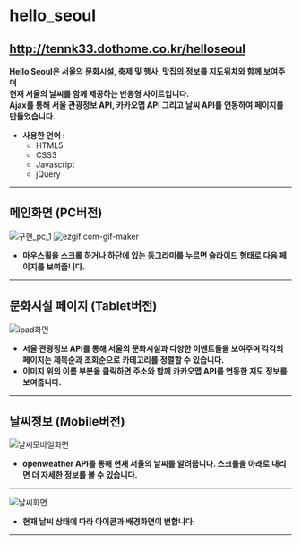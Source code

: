 # hello_seoul

## http://tennk33.dothome.co.kr/helloseoul   
**Hello Seoul은 서울의 문화시설, 축제 및 행사, 맛집의 정보를 지도위치와 함께 보여주며    
현재 서울의 날씨를 함께 제공하는 반응형 사이트입니다.**   
**Ajax를 통해 서울 관광정보 API, 카카오맵 API 그리고 날씨 API를 연동하여 페이지를 만들었습니다.**

* **사용한 언어 :**
  * HTML5
  * CSS3
  * Javascript
  * jQuery

--------------
## 메인화면 (PC버전)
![구현_pc_1](https://user-images.githubusercontent.com/84768543/127603972-64dfaf43-139a-4ad0-80cb-c52e5ee38da0.jpg)
![ezgif com-gif-maker](https://user-images.githubusercontent.com/84768543/127608147-1b7bfd38-fde3-4634-a24c-fa27a11d18e6.gif)
* **마우스휠을 스크롤 하거나 하단에 있는 동그라미를 누르면 슬라이드 형태로 다음 페이지를 보여줍니다.**
--------------   
## 문화시설 페이지 (Tablet버전)
![ipad화면](https://user-images.githubusercontent.com/84768543/127605741-77e52f91-8cb9-439d-9e25-f4e13c182ec7.jpg)   
* **서울 관광정보 API를 통해 서울의 문화시설과 다양한 이벤트들을 보여주며 각각의 페이지는 제목순과 조회순으로 카테고리를 정렬할 수 있습니다.**  
* **이미지 위의 이름 부분을 클릭하면 주소와 함께 카카오맵 API를 연동한 지도 정보를 보여줍니다.**
--------------      
## 날씨정보 (Mobile버전)
![날씨모바일화면](https://user-images.githubusercontent.com/84768543/127606666-7ecb5046-b0b0-471b-ad95-0170ba6f724a.jpg)   
* **openweather API를 통해 현재 서울의 날씨를 알려줍니다. 스크롤을 아래로 내리면 더 자세한 정보를 볼 수 있습니다.**
--------------   
![날씨화면](https://user-images.githubusercontent.com/84768543/127606668-9d469c2f-a8a2-4acc-b363-4f67f273e014.jpg)   
* **현재 날씨 상태에 따라 아이콘과 배경화면이 변합니다.**
--------------   
